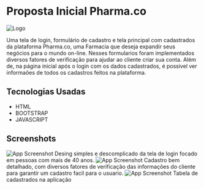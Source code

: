
# Proposta Inicial Pharma.co

![Logo](https://media.discordapp.net/attachments/732195397736595500/1238152436019888138/logo.png?ex=663e3ed0&is=663ced50&hm=a4ed9546df7f8310659e3e9ccb665ecc003af36221c5cbbf45e255b62e466de3&=&format=webp&quality=lossless&width=550&height=96)


Uma tela de login, formulário de cadastro e tela principal com cadastrados da plataforma Pharma.co, uma Farmacia que deseja expandir seus negócios para o mundo on-line. Nesses formularios foram implementados diversos fatores de verificação para ajudar ao cliente criar sua conta. Além de, na página inicial após o login com os dados cadastrados, é possivel ver informaões de todos os cadastros feitos na plataforma.


## Tecnologias Usadas

- HTML
- BOOTSTRAP
- JAVASCRIPT


## Screenshots

![App Screenshot](https://media.discordapp.net/attachments/732195397736595500/1238152075293229106/print-login.PNG?ex=663e3e7a&is=663cecfa&hm=dd0de089494e80880dd98a80fa5ac687f6bee7c8b4b3c3ea70c641db3e97b99f&=&format=webp&quality=lossless&width=876&height=616)
Desing simples e descomplicado da tela de login focado em pessoas com mais de 40 anos.
![App Screenshot](https://media.discordapp.net/attachments/732195397736595500/1238152074965946458/print-cadastro.PNG?ex=663e3e7a&is=663cecfa&hm=6a2c7973630263ed352f5eed5bd33b6a38f411de145fb7f07f0687b96b7f64ff&=&format=webp&quality=lossless)
Cadastro bem detalhado, com diversos fatores de verificação das informações do cliente para garantir um cadastro facil para o usuario.
![App Screenshot](https://media.discordapp.net/attachments/732195397736595500/1238154031067824199/image.png?ex=663e404c&is=663ceecc&hm=90da354755c0d344232fd701dd348350785ea252840932e89664c71a823feaec&=&format=webp&quality=lossless&width=876&height=655)
Tabela de cadastrados na aplicação
